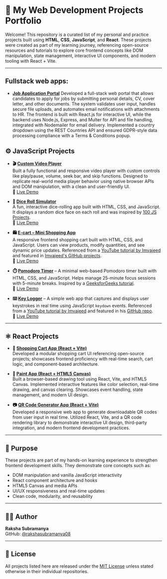 # 🚀 My Web Development Projects Portfolio

Welcome! This repository is a curated list of my personal and practice projects built using **HTML**, **CSS**, **JavaScript**, and **React**. These projects were created as part of my learning journey, referencing open-source resources and tutorials to explore core frontend concepts like DOM manipulation, state management, interactive UI components, and modern tooling with React + Vite.

---

## Fullstack web apps:
- **[Job Application Portal](https://github.com/rakshasubramanya08/Jop-Portal-App)**
Developed a full-stack web portal that allows candidates to apply for jobs by submitting personal details, CV, cover letter, and other documents. The system validates user input, handles secure file uploads, and automates email notifications with attachments to HR. The frontend is built with React.js for interactive UI, while the backend uses Node.js, Express, and Multer for API and file handling, integrated with Nodemailer for email delivery. Implemented a country dropdown using the REST Countries API and ensured GDPR-style data processing compliance with a Terms & Conditions popup.

## ⚙️ JavaScript Projects

- **🎬 [Custom Video Player](https://github.com/rakshasubramanya08/video_play)**  
  Built a fully functional and responsive video player with custom controls like play/pause, volume, seek bar, and skip functions. Designed to replicate real-world media player behavior using native browser APIs and DOM manipulation, with a clean and user-friendly UI.  
  🔗 [Live Demo](https://rakshasubramanya08.github.io/video_play/)

- **🎲 [Dice Roll Simulator](https://github.com/rakshasubramanya08/Dice_Roll)**  
  A fun, interactive dice-rolling app built with HTML, CSS, and JavaScript. It displays a random dice face on each roll and was inspired by [100 JS Projects](https://www.100jsprojects.com/project/dice-roll-simulator).  
  🔗 [Live Demo](https://rakshasubramanya08.github.io/Dice_Roll/)

- **🛍️ [E-cart – Mini Shopping App](https://github.com/rakshasubramanya08/E-cart-)**  
  A responsive frontend shopping cart built with HTML, CSS, and JavaScript. Users can view products, modify quantities, and see dynamic price updates. Referenced from a [YouTube tutorial by Imvajeed](https://www.youtube.com/watch?v=FIfYTaQS_NA) and featured in [Imvajeed's GitHub projects](https://github.com/Imvajeed/js-projects).  
  🔗 [Live Demo](https://rakshasubramanya08.github.io/E-cart-/)

- **⏱️ [Pomodoro Timer](https://github.com/rakshasubramanya08/pomodoro_Timer)** – A minimal web-based Pomodoro timer built with HTML, CSS, and JavaScript. Helps manage 25-minute focus sessions with 5-minute breaks. Inspired by a [GeeksforGeeks tutorial](https://www.geeksforgeeks.org/javascript/create-a-pomodoro-timer-using-html-css-and-javascript/).  
  🔗 [Live Demo](https://rakshasubramanya08.github.io/pomodoro_Timer/)

- **⌨️ [Key Logger](https://github.com/rakshasubramanya08/Key_logger)** – A simple web app that captures and displays user keystrokes in real time using JavaScript `keydown` events. Referenced from a [YouTube tutorial by Imvajeed](https://www.youtube.com/watch?v=3u1_5tKq4UA) and featured in his [GitHub repo](https://github.com/Imvajeed/js-projects/tree/main/key-logger).  
  🔗 [Live Demo](https://rakshasubramanya08.github.io/Key_logger/)



---

## ⚛️ React Projects

- **🛒 [Shopping Cart App (React + Vite)](https://github.com/rakshasubramanya08/Shopping-cart-app)**  
  Developed a modular shopping cart UI referencing open-source projects; showcases frontend proficiency with real-time search, cart logic, and component-based architecture.

- **🎨 [Paint App (React + HTML5 Canvas)](https://github.com/rakshasubramanya08/Paint_App)**  
  Built a browser-based drawing tool using React, Vite, and HTML5 Canvas. Implemented interactive features like color selection, real-time drawing, and canvas clearing. Showcases event handling, state management, and modern UI design.

- **📷 [QR Code Generator App (React + Vite)](https://github.com/rakshasubramanya08/qrcode_gen)**  
  Developed a responsive web app to generate downloadable QR codes from user input in real time. Utilized React, Vite, and a QR code rendering library to demonstrate interactive UI design, third-party integration, and modern frontend development practices.

---

## 📌 Purpose

These projects are part of my hands-on learning experience to strengthen frontend development skills. They demonstrate core concepts such as:

- DOM manipulation and vanilla JavaScript interactivity  
- React component architecture and hooks  
- HTML5 Canvas and media APIs  
- UI/UX responsiveness and real-time updates  
- Clean code, modularity, and reusability

---

## 🧑‍💻 Author

**Raksha Subramanya**  
GitHub: [@rakshasubramanya08](https://github.com/rakshasubramanya08)

---

## 📄 License

All projects listed here are released under the [MIT License](LICENSE) unless stated otherwise in their individual repositories.
